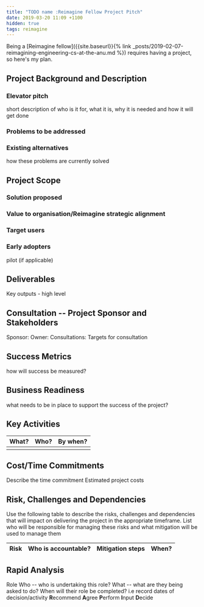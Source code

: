 ```yaml
---
title: "TODO name :Reimagine Fellow Project Pitch"
date: 2019-03-20 11:09 +1100
hidden: true
tags: reimagine
---
```


Being a [Reimagine fellow]({{site.baseurl}}{% link
_posts/2019-02-07-reimagining-engineering-cs-at-the-anu.md %}) requires having a
project, so here's my plan.

## Project Background and Description

### Elevator pitch
short description of who is it for, what it is, why it is needed and how it will get done

### Problems to be addressed

### Existing alternatives
how these problems are currently solved

## Project Scope

### Solution proposed

### Value to organisation/Reimagine strategic alignment

### Target users

### Early adopters

pilot (if applicable)

## Deliverables

Key outputs - high level

## Consultation -- Project Sponsor and Stakeholders

Sponsor: 
Owner:
Consultations: Targets for consultation

## Success Metrics

how will success be measured?

## Business Readiness

what needs to be in place to support the success of the project?
  
## Key Activities

| What? | Who? | By when? |
|-------|------|----------|
|       |      |          |

## Cost/Time Commitments

Describe the time commitment
Estimated project costs

## Risk, Challenges and Dependencies

Use the following table to describe the risks, challenges and dependencies that will impact on delivering the project in the appropriate timeframe. List who will be responsible for managing these risks and what mitigation will be used to manage them

| Risk | Who is  accountable? | Mitigation steps | When? |
|------|----------------------|------------------|-------|

## Rapid Analysis

Role            Who -- who is undertaking this role?   What -- what are they being asked to do?   When will their role be completed? i.e record dates of decision/activity
**R**ecommend
**A**gree
**P**erform
**I**nput
**D**ecide

